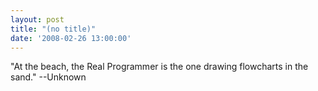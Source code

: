 ```yaml
---
layout: post
title: "(no title)"
date: '2008-02-26 13:00:00'
---
```


"At the beach, the Real Programmer is the one drawing flowcharts in the sand." --Unknown